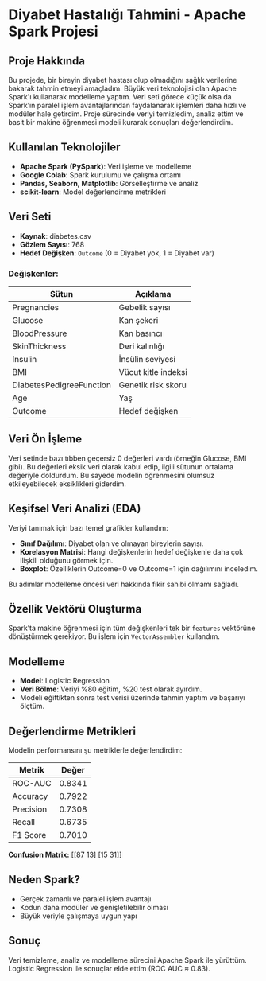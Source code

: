 # Diyabet Hastalığı Tahmini - Apache Spark Projesi

## Proje Hakkında

Bu projede, bir bireyin diyabet hastası olup olmadığını sağlık verilerine bakarak tahmin etmeyi amaçladım. Büyük veri teknolojisi olan Apache Spark'ı kullanarak modelleme yaptım. Veri seti görece küçük olsa da Spark’ın paralel işlem avantajlarından faydalanarak işlemleri daha hızlı ve modüler hale getirdim. Proje sürecinde veriyi temizledim, analiz ettim ve basit bir makine öğrenmesi modeli kurarak sonuçları değerlendirdim.

## Kullanılan Teknolojiler

- **Apache Spark (PySpark)**: Veri işleme ve modelleme
- **Google Colab**: Spark kurulumu ve çalışma ortamı
- **Pandas, Seaborn, Matplotlib**: Görselleştirme ve analiz
- **scikit-learn**: Model değerlendirme metrikleri

## Veri Seti

- **Kaynak**: diabetes.csv
- **Gözlem Sayısı**: 768
- **Hedef Değişken**: `Outcome` (0 = Diyabet yok, 1 = Diyabet var)

### Değişkenler:

| Sütun | Açıklama |
|-------|----------|
| Pregnancies | Gebelik sayısı |
| Glucose | Kan şekeri |
| BloodPressure | Kan basıncı |
| SkinThickness | Deri kalınlığı |
| Insulin | İnsülin seviyesi |
| BMI | Vücut kitle indeksi |
| DiabetesPedigreeFunction | Genetik risk skoru |
| Age | Yaş |
| Outcome | Hedef değişken |

## Veri Ön İşleme

Veri setinde bazı tıbben geçersiz 0 değerleri vardı (örneğin Glucose, BMI gibi). Bu değerleri eksik veri olarak kabul edip, ilgili sütunun ortalama değeriyle doldurdum. Bu sayede modelin öğrenmesini olumsuz etkileyebilecek eksiklikleri giderdim.

## Keşifsel Veri Analizi (EDA)

Veriyi tanımak için bazı temel grafikler kullandım:

- **Sınıf Dağılımı**: Diyabet olan ve olmayan bireylerin sayısı.
- **Korelasyon Matrisi**: Hangi değişkenlerin hedef değişkenle daha çok ilişkili olduğunu görmek için.
- **Boxplot**: Özelliklerin Outcome=0 ve Outcome=1 için dağılımını inceledim.

Bu adımlar modelleme öncesi veri hakkında fikir sahibi olmamı sağladı.

## Özellik Vektörü Oluşturma

Spark’ta makine öğrenmesi için tüm değişkenleri tek bir `features` vektörüne dönüştürmek gerekiyor. Bu işlem için `VectorAssembler` kullandım.

## Modelleme

- **Model**: Logistic Regression
- **Veri Bölme**: Veriyi %80 eğitim, %20 test olarak ayırdım.
- Modeli eğittikten sonra test verisi üzerinde tahmin yaptım ve başarıyı ölçtüm.

## Değerlendirme Metrikleri

Modelin performansını şu metriklerle değerlendirdim:

| Metrik | Değer |
|--------|-------|
| ROC-AUC | 0.8341 |
| Accuracy | 0.7922 |
| Precision | 0.7308 |
| Recall | 0.6735 |
| F1 Score | 0.7010 |

**Confusion Matrix:**
[[87 13]
[15 31]]

## Neden Spark?

- Gerçek zamanlı ve paralel işlem avantajı
- Kodun daha modüler ve genişletilebilir olması
- Büyük veriyle çalışmaya uygun yapı

## Sonuç

Veri temizleme, analiz ve modelleme sürecini Apache Spark ile yürüttüm. Logistic Regression ile sonuçlar elde ettim (ROC AUC ≈ 0.83). 

